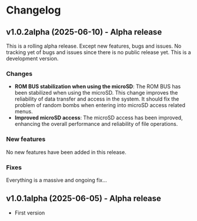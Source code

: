 # Changelog

## v1.0.2alpha (2025-06-10) - Alpha release

This is a rolling alpha release. Except new features, bugs and issues. No tracking yet of bugs and issues since there is no public release yet. This is a development version.

### Changes
- **ROM BUS stabilization when using the microSD**: The ROM BUS has been stabilized when using the microSD. This change improves the reliability of data transfer and access in the system. It should fix the problem of random bombs when entering into microSD access related menus.
- **Improved microSD access**: The microSD access has been improved, enhancing the overall performance and reliability of file operations.

### New features
No new features have been added in this release.

### Fixes
Everything is a massive and ongoing fix...

## v1.0.1alpha (2025-06-05) - Alpha release
- First version

